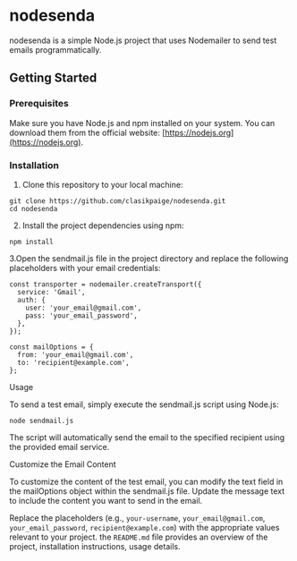 # nodesenda

 nodesenda is a simple Node.js project that uses Nodemailer to send test emails programmatically.

## Getting Started

### Prerequisites

Make sure you have Node.js and npm installed on your system. You can download them from the official website: [https://nodejs.org](https://nodejs.org).

### Installation

1. Clone this repository to your local machine:

```
git clone https://github.com/clasikpaige/nodesenda.git
cd nodesenda
```

2. Install the project dependencies
 using npm:
```
npm install
```

3.Open the sendmail.js file in the project directory and replace the following placeholders with your email credentials:
```
const transporter = nodemailer.createTransport({
  service: 'Gmail',
  auth: {
    user: 'your_email@gmail.com',
    pass: 'your_email_password',
  },
});

const mailOptions = {
  from: 'your_email@gmail.com',
  to: 'recipient@example.com',
};
```
Usage

To send a test email, simply execute the sendmail.js script using Node.js:
```
node sendmail.js
```
The script will automatically send the email to the specified recipient using the provided email service.

Customize the Email Content

To customize the content of the test email, you can modify the text field in the mailOptions object within the sendmail.js file. Update the message text to include the content you want to send in the email.



Replace the placeholders (e.g., `your-username`, `your_email@gmail.com`, `your_email_password`, `recipient@example.com`) with the appropriate values relevant to your project. the `README.md` file provides an overview of the project, installation instructions, usage details.
